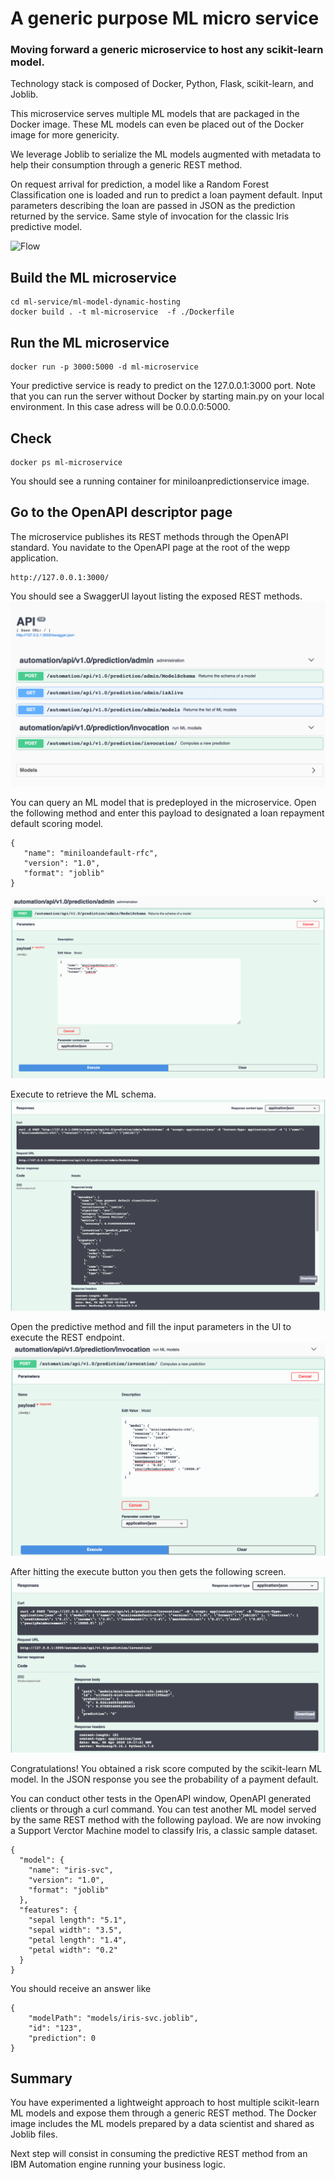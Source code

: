 # A generic purpose ML micro service

### Moving forward a generic microservice to host any scikit-learn model. 

Technology stack is composed of Docker, Python, Flask, scikit-learn, and Joblib.

This microservice serves multiple ML models that are packaged in the Docker image. These ML models can even be placed out of the Docker image for more genericity.

We leverage Joblib to serialize the ML models augmented with metadata to help their consumption through a generic REST method.

On request arrival for prediction, a model like a Random Forest Classification one is loaded and run to predict a loan payment default.
Input parameters describing the loan are passed in JSON as the prediction returned by the service.
Same style of invocation for the classic Iris predictive model.


 ![Flow](../docs/images/ml-model-joblib-microservice-architecture.png "ML microservice stack")
 
## Build the ML microservice
```console
cd ml-service/ml-model-dynamic-hosting
docker build . -t ml-microservice  -f ./Dockerfile
```
## Run the ML microservice
```console
docker run -p 3000:5000 -d ml-microservice 
```
Your predictive service is ready to predict on the 127.0.0.1:3000 port.
Note that you can run the server without Docker by starting main.py on your local environment. In this case adress will be 0.0.0.0:5000.

## Check
```console
docker ps ml-microservice 
```
You should see a running container for miniloanpredictionservice image.

## Go to the OpenAPI descriptor page
The microservice publishes its REST methods through the OpenAPI standard.
You navidate to the OpenAPI page at the root of the wepp application.
```console
http://127.0.0.1:3000/ 
```

You should see a SwaggerUI layout listing the exposed REST methods.
![Flow](../../docs/images/ml-model-dynamic-hosting-open-api-ui-1.png "OpenAPI menu")

You can query an ML model that is predeployed in the microservice.
Open the following method and enter this payload to designated a loan repayment default scoring model. 
```console
{
   "name": "miniloandefault-rfc",
   "version": "1.0",
   "format": "joblib"
}
```

![Flow](../../docs/images/ml-model-dynamic-hosting-open-api-ui-2.png "Schema request")

Execute to retrieve the ML schema.
![Flow](../../docs/images/ml-model-dynamic-hosting-open-api-ui-3.png "Schema response")

Open the predictive method and fill the input parameters in the UI to execute the REST endpoint.
![Flow](../../docs/images/ml-model-dynamic-hosting-open-api-ui-predict-1.png "Prediction inputs")

After hitting the execute button you then gets the following screen.
![Flow](../../docs/images/ml-model-dynamic-hosting-open-api-ui-predict-2.png "Prediction results")

Congratulations! You obtained a risk score computed by the scikit-learn ML model.
In the JSON response you see the probability of a payment default.

You can conduct other tests in the OpenAPI window, OpenAPI generated clients or through a curl command.
You can test another ML model served by the same REST method with the following payload. We are now invoking a Support Verctor Machine model to classify Iris, a classic sample dataset.

```console
{
  "model": {
    "name": "iris-svc",
    "version": "1.0",
    "format": "joblib"
  },
  "features": {
    "sepal length": "5.1",
    "sepal width": "3.5",
    "petal length": "1.4",
    "petal width": "0.2"
  }
}
```
You should receive an answer like
```console
{
    "modelPath": "models/iris-svc.joblib",
    "id": "123",
    "prediction": 0
}
```

## Summary
You have experimented a lightweight approach to host multiple scikit-learn ML models and expose them through a generic REST method.
The Docker image includes the ML models prepared by a data scientist and shared as Joblib files.

Next step will consist in consuming the predictive REST method from an IBM Automation engine running your business logic.

 

